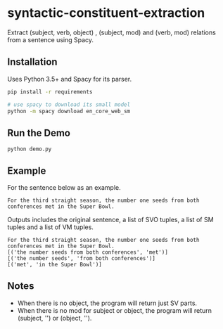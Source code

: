 # syntactic-constituent-extraction

Extract (subject, verb, object) , (subject, mod) and (verb, mod) relations from a sentence using Spacy.

## Installation

Uses Python 3.5+ and Spacy for its parser.

```bash
pip install -r requirements

# use spacy to download its small model
python -m spacy download en_core_web_sm
```

## Run the Demo

```
python demo.py
```

## Example

For the sentence below as an example.

```
For the third straight season, the number one seeds from both conferences met in the Super Bowl. 
```

Outputs includes the original sentence, a list of SVO tuples, a list of SM tuples and a list of VM tuples.

```
For the third straight season, the number one seeds from both conferences met in the Super Bowl. 
[('the number seeds from both conferences', 'met')]
[('the number seeds', 'from both conferences')]
[('met', 'in the Super Bowl')]
```

## Notes

- When there is no object, the program will return just SV parts.
- When there is no mod for subject or object, the program will return (subject, '') or (object, '').
